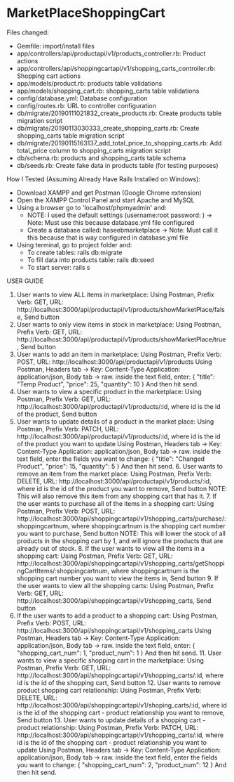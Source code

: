 # MarketPlaceShoppingCart

Files changed:
   - Gemfile: import/install files
   - app/controllers/api/productapi/v1/products_controller.rb: Product actions
   - app/controllers/api/shoppingcartapi/v1/shopping_carts_controller.rb: Shopping cart actions
   - app/models/product.rb: products table validations
   - app/models/shopping_cart.rb: shopping_carts table validations
   - config/database.yml: Database configuration
   - config/routes.rb: URL to controller configuration
   - db/migrate/20190111021832_create_products.rb: Create products table migration script
   - db/migrate/20190113030333_create_shopping_carts.rb: Create shopping_carts table migration script
   - db/migrate/20190115163137_add_total_price_to_shopping_carts.rb: Add total_price column to shopping_carts migration script
   - db/schema.rb: products and shopping_carts table schema
   - db/seeds.rb: Create fake data in products table (for testing purposes)

How I Tested (Assuming Already Have Rails Installed on Windows):
   - Download XAMPP and get Postman (Google Chrome extension)
   - Open the XAMPP Control Panel and start Apache and MySQL
   - Using a browser go to 'localhost/phpmyadmin' and:
      - NOTE: I used the default settings (username:root password: ) -> Note: Must use this because database.yml file configured 
      - Create a database called: haseebmarketplace  -> Note: Must call it this because that is way configured in database.yml file
   - Using terminal, go to project folder and:
      - To create tables: rails db:migrate
      - To fill data into products table: rails db:seed
      - To start server: rails s
      
USER GUIDE
   1. User wants to view ALL items in marketplace:
      Using Postman, Prefix Verb: GET, URL: http://localhost:3000/api/productapi/v1/products/showMarketPlace/false, Send button
   2. User wants to only view items in stock in marketplace:
      Using Postman, Prefix Verb: GET, URL: http://localhost:3000/api/productapi/v1/products/showMarketPlace/true, Send button
   3. User wants to add an item in marketplace:
      Using Postman, Prefix Verb: POST, URL: http://localhost:3000/api/productapi/v1/products
      Using Postman, Headers tab -> Key: Content-Type Application: application/json, Body tab -> raw. inside the text field,           enter:
      {
         "title": "Temp Product",
         "price": 25,
         "quantity": 10
      }
      And then hit send.
   4. User wants to view a specific product in the marketplace:
      Using Postman, Prefix Verb: GET, URL: http://localhost:3000/api/productapi/v1/products/:id, where id is the id of the product, Send button
   5. User wants to update details of a product in the market place:
      Using Postman, Prefix Verb: PATCH, URL: http://localhost:3000/api/productapi/v1/products/:id, where id is the id of the product you want to update
      Using Postman, Headers tab -> Key: Content-Type Application: application/json, Body tab -> raw. inside the text field,           enter the fields you want to change:
      {
         "title": "Changed Product",
         "price": 15,
         "quantity": 5
      }
      And then hit send.
    6. User wants to remove an item from the market place:
      Using Postman, Prefix Verb: DELETE, URL: http://localhost:3000/api/productapi/v1/products/:id, where id is the id of the product you want to remove, Send button
      NOTE: This will also remove this item from any shopping cart that has it.
    7. If the user wants to purchase all of the items in a shopping cart:
        Using Postman, Prefix Verb: POST, URL: http://localhost:3000/api/shoppingcartapi/v1/shopping_carts/purchase/:shoppingcartnum, where shoppingcartnum is the shopping cart number you want to purchase, Send button
        NOTE: This will lower the stock of all products in the shopping cart by 1, and will ignore the products that are already out of stock.
    8. If the user wants to view all the items in a shopping cart:
       Using Postman, Prefix Verb: GET, URL: http://localhost:3000/api/shoppingcartapi/v1/shopping_carts/getShoppingCartItems/:shoppingcartnum, where shoppingcartnum is the shopping cart number you want to view the items in, Send button
    9. If the user wants to view all the shopping carts:
       Using Postman, Prefix Verb: GET, URL: http://localhost:3000/api/shoppingcartapi/v1/shopping_carts, Send button
   10. If the user wants to add a product to a shopping cart:
       Using Postman, Prefix Verb: POST, URL: http://localhost:3000/api/shoppingcartapi/v1/shopping_carts
       Using Postman, Headers tab -> Key: Content-Type Application: application/json, Body tab -> raw. inside the text field,           enter:
      {
         "shopping_cart_num": 1,
         "product_num": 1
      }
      And then hit send.
    11. User wants to view a specific shopping cart in the marketplace:
      Using Postman, Prefix Verb: GET, URL: http://localhost:3000/api/shoppingcartapi/v1/shopping_carts/:id, where id is the id of the shopping cart, Send button
    12. User wants to remove product shopping cart relationship:
      Using Postman, Prefix Verb: DELETE, URL: http://localhost:3000/api/shoppingcartapi/v1/shoping_carts/:id, where id is the id of the shopping cart - product relationship you want to remove, Send button
    13.  User wants to update details of a shopping cart - product relationship:
      Using Postman, Prefix Verb: PATCH, URL: http://localhost:3000/api/shoppingcartapi/v1/shopping_carts/:id, where id is the id of the shopping cart - product relationship you want to update
      Using Postman, Headers tab -> Key: Content-Type Application: application/json, Body tab -> raw. inside the text field,           enter the fields you want to change:
      {
         "shopping_cart_num": 2,
         "product_num": 12
      }
      And then hit send.
                                                                                                                  
